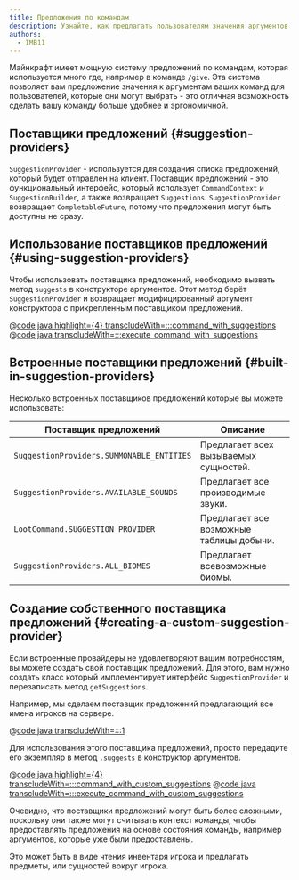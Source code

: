 ```yaml
---
title: Предложения по командам
description: Узнайте, как предлагать пользователям значения аргументов команд.
authors:
  - IMB11
---
```


Майнкрафт имеет мощную систему предложений по командам, которая используется много где, например в команде `/give`. Эта система позволяет вам предложение значения к аргументам ваших команд для пользователей, которые они могут выбрать - это отличная возможность сделать вашу команду больше удобнее и эргономичной.

## Поставщики предложений {#suggestion-providers}

`SuggestionProvider` - используется для создания списка предложений, который будет отправлен на клиент. Поставщик предложений - это функциональный интерфейс, который использует `CommandContext` и `SuggestionBuilder`, а также возвращает `Suggestions`. `SuggestionProvider` возвращает `CompletableFuture`, потому что предложения могут быть доступны не сразу.

## Использование поставщиков предложений {#using-suggestion-providers}

Чтобы использовать поставщика предложений, необходимо вызвать метод `suggests` в конструкторе аргументов. Этот метод берёт `SuggestionProvider` и возвращает модифицированный аргумент конструктора с прикрепленным поставщиком предложений.

@[code java highlight={4} transcludeWith=:::command_with_suggestions](@/reference/latest/src/main/java/com/example/docs/command/ExampleModCommands.java)
@[code java transcludeWith=:::execute_command_with_suggestions](@/reference/latest/src/main/java/com/example/docs/command/ExampleModCommands.java)

## Встроенные поставщики предложений {#built-in-suggestion-providers}

Несколько встроенных поставщиков предложений которые вы можете использовать:

| Поставщик предложений                     | Описание                                                 |
| ----------------------------------------- | -------------------------------------------------------- |
| `SuggestionProviders.SUMMONABLE_ENTITIES` | Предлагает всех вызываемых сущностей.    |
| `SuggestionProviders.AVAILABLE_SOUNDS`    | Предлагает все производимые звуки.       |
| `LootCommand.SUGGESTION_PROVIDER`         | Предлагает все возможные таблицы добычи. |
| `SuggestionProviders.ALL_BIOMES`          | Предлагает всевозможные биомы.           |

## Создание собственного поставщика предложений {#creating-a-custom-suggestion-provider}

Если встроенные провайдеры не удовлетворяют вашим потребностям, вы можете создать свой поставщик предложений. Для этого, вам нужно создать класс который имплементирует интерфейс `SuggestionProvider` и перезаписать метод `getSuggestions`.

Например, мы сделаем поставщик предложений предлагающий все имена игроков на сервере.

@[code java transcludeWith=:::1](@/reference/latest/src/main/java/com/example/docs/command/PlayerSuggestionProvider.java)

Для использования этого поставщика предложений, просто передадите его экземпляр в метод `.suggests` в конструктор аргументов.

@[code java highlight={4} transcludeWith=:::command_with_custom_suggestions](@/reference/latest/src/main/java/com/example/docs/command/ExampleModCommands.java)
@[code java transcludeWith=:::execute_command_with_custom_suggestions](@/reference/latest/src/main/java/com/example/docs/command/ExampleModCommands.java)

Очевидно, что поставщики предложений могут быть более сложными, поскольку они также могут считывать контекст команды, чтобы предоставлять предложения на основе состояния команды, например аргументов, которые уже были предоставлены.

Это может быть в виде чтения инвентаря игрока и предлагать предметы, или сущностей вокруг игрока.
